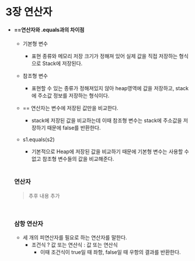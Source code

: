 # 3장 연산자

* #### ==연산자와 .equals과의 차이점

  * 기본형 변수
    * 표현 종류와 메모리 저장 크기가 정해져 있어 실제 값을 직접 저장하는 형식으로 Stack에 저장된다.
  * 참조형 변수
    * 표현할 수 있는 종류가 정해져있지 않아 heap영역에 값을 저장하고, stack에 주소값 정보를 저장하는 형식이다.

  * == 연산자는 변수에 저장된 값만을 비교한다. 
    * stack에 저장된 값을 비교하는데 이때 참조형 변수는 stack에 주소값을 저장하기 때문에 false를 반환한다.
  * s1.equals(s2)
    * 기본적으로 Heap에 저장된 값을 비교하기 때문에 기본형 변수는 사용할 수 없고 참조형 변수들의 값을 비교해준다.

  </br>

  ### 연산자

  > 추후 내용 추가

  </br>

  ### 삼항 연산자

  * 세 개의 피연산자를 필요로 하는 연산자를 말한다.
    * 조건식 ? 값 또는 연산식 : 값 또는 연산식
      * 이때 조건식이 true일 때 좌항, false일 때 우항의 결과를 반환한다.